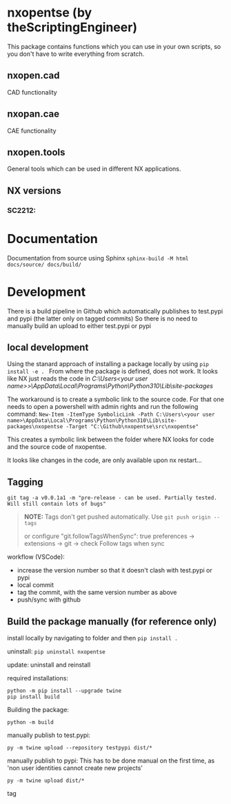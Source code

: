 # nxopentse (by theScriptingEngineer)
This package contains functions which you can use in your own scripts, so you don't have to write everything from scratch.

## nxopen.cad
CAD functionality


## nxopan.cae
CAE functionality


## nxopen.tools
General tools which can be used in different NX applications.


## NX versions
### SC2212:


# Documentation
Documentation from source using Sphinx
```sphinx-build -M html docs/source/ docs/build/```

# Development
There is a build pipeline in Github which automatically publishes to test.pypi and pypi (the latter only on tagged commits)
So there is no need to manually build an upload to either test.pypi or pypi


## local development
Using the stanard approach of installing a package locally by using
```pip install -e . ``` From where the package is defined, does not work. It looks like NX just reads the code in *C:\Users\<your user name>>\AppData\Local\Programs\Python\Python310\Lib\site-packages*

The workaround is to create a symbolic link to the source code. For that one needs to open a powershell with admin rights and run the following command:
```New-Item -ItemType SymbolicLink -Path C:\Users\<your user name>\AppData\Local\Programs\Python\Python310\Lib\site-packages\nxopentse -Target "C:\Github\nxopentse\src\nxopentse"```

This creates a symbolic link between the folder where NX looks for code and the source code of nxopentse.

It looks like changes in the code, are only available upon nx restart...

## Tagging
``` git tag -a v0.0.1a1 -m "pre-release - can be used. Partially tested. Will still contain lots of bugs" ```
> **NOTE:** Tags don't get pushed automatically. Use ```git push origin --tags```
> 
> 
> or configure "git.followTagsWhenSync": true
> preferences -> extensions -> git -> check Follow tags when sync

workflow (VSCode):
  - increase the version number so that it doesn't clash with test.pypi or pypi
  - local commit
  - tag the commit, with the same version number as above
  - push/sync with github


## Build the package manually (for reference only)
install locally by navigating to folder and then
```pip install .```

uninstall:
```pip uninstall nxopentse```

update: uninstall and reinstall

required installations:
```
python -m pip install --upgrade twine
pip install build
```

Building the package:
```
python -m build
```

manually publish to test.pypi:
```
py -m twine upload --repository testpypi dist/*
```

manually publish to pypi:
This has to be done manual on the first time, as 'non user identities cannot create new projects'
```
py -m twine upload dist/*
```

tag 
